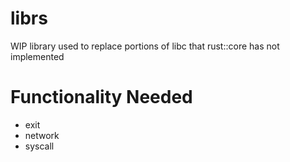 # librs

WIP library used to replace portions of libc that rust::core has not implemented

# Functionality Needed
- exit
- network
- syscall

